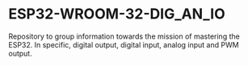 # ESP32-WROOM-32-DIG_AN_IO
Repository to group information towards the mission of mastering the ESP32. In specific, digital output, digital input, analog input and PWM output.
